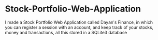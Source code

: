 # Stock-Portfolio-Web-Application
I made a Stock Portfolio Web Application called Dayan's Finance, in which you can register a session with an account, and keep track of your stocks, money and transactions, all this stored in a SQLite3 database
